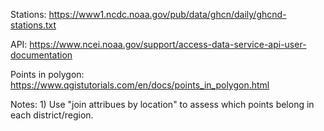 Stations: https://www1.ncdc.noaa.gov/pub/data/ghcn/daily/ghcnd-stations.txt

API: https://www.ncei.noaa.gov/support/access-data-service-api-user-documentation

Points in polygon: https://www.qgistutorials.com/en/docs/points_in_polygon.html

Notes: 1) Use "join attribues by location" to assess which points belong in each district/region.
